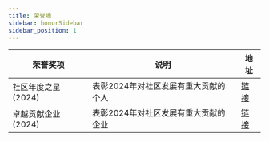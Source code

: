 ```yaml
---
title: 荣誉墙
sidebar: honorSidebar
sidebar_position: 1
---
```


| 荣誉奖项 | 说明 | 地址 |
|----|----|---------|
|社区年度之星(2024)|表彰2024年对社区发展有重大贡献的个人|[链接](/docs/honor/star_year_2024.md)|
|卓越贡献企业(2024)|表彰2024年对社区发展有重大贡献的企业|[链接](/docs/honor/company_2024.md.md)|
